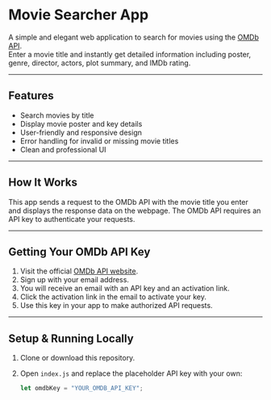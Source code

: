 # Movie Searcher App

A simple and elegant web application to search for movies using the [OMDb API](http://www.omdbapi.com/).  
Enter a movie title and instantly get detailed information including poster, genre, director, actors, plot summary, and IMDb rating.

---

## Features

- Search movies by title
- Display movie poster and key details
- User-friendly and responsive design
- Error handling for invalid or missing movie titles
- Clean and professional UI

---

## How It Works

This app sends a request to the OMDb API with the movie title you enter and displays the response data on the webpage. The OMDb API requires an API key to authenticate your requests.

---

## Getting Your OMDb API Key

1. Visit the official [OMDb API website](http://www.omdbapi.com/apikey.aspx).
2. Sign up with your email address.
3. You will receive an email with an API key and an activation link.
4. Click the activation link in the email to activate your key.
5. Use this key in your app to make authorized API requests.

---

## Setup & Running Locally

1. Clone or download this repository.
2. Open `index.js` and replace the placeholder API key with your own:

   ```js
   let omdbKey = "YOUR_OMDB_API_KEY";
